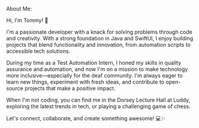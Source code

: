 About Me:

Hi, I'm Tommy! 👋

I'm a passionate developer with a knack for solving problems through code and creativity. With a strong foundation in Java and SwiftUI, I enjoy building projects that blend functionality and innovation, from automation scripts to accessible tech solutions.

During my time as a Test Automation Intern, I honed my skills in quality assurance and automation, and now I'm on a mission to make technology more inclusive—especially for the deaf community. I'm always eager to learn new things, experiment with fresh ideas, and contribute to open-source projects that make a positive impact.

When I'm not coding, you can find me in the Dorsey Lecture Hall at Luddy, exploring the latest trends in tech, or playing a challenging game of chess.

Let's connect, collaborate, and create something awesome! 💻✨
